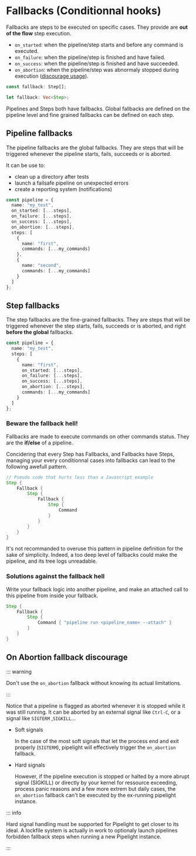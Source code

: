 # Fallbacks (Conditionnal hooks)

Fallbacks are steps to be executed on specific cases.
They provide are **out of the flow** step execution.

- `on_started`: when the pipeline/step starts and before any command is executed.
- `on_failure`: when the pipeline/step is finished and have failed.
- `on_success`: when the pipeline/step is finished and have succeeded.
- `on_abortion`: when the pipeline/step was abnormaly stopped during execution ([discourage usage](#on-abortion-fallback-discourage)).

```ts
const fallback: Step[];
```

```rs
let fallback: Vec<Step>;
```

Pipelines and Steps both have fallbacks.
Global fallbacks are defined on the pipeline level
and fine grained fallbacks can be defined on each step.

## Pipeline fallbacks

The pipeline fallbacks are the global fallbacks.
They are steps that will be triggered whenever the pipeline starts, fails, succeeds or is aborted.

It can be use to:

- clean up a directory after tests
- launch a failsafe pipeline on unexpected errors
- create a reporting system (notifications)

```ts
const pipeline = {
  name: "my_test",
  on_started: [...steps],
  on_failure: [...steps],
  on_success: [...steps],
  on_abortion: [...steps],
  steps: [
    {
      name: "first",
      commands: [...my_commands]
    },
    {
      name: "second",
      commands: [...my_commands]
    }
  ]
};
```

## Step fallbacks

The step fallbacks are the fine-grained fallbacks.
They are steps that will be triggered whenever the step starts, fails, succeeds or is aborted,
and right **before the global** fallbacks.

```ts
const pipeline = {
  name: "my_test",
  steps: [
    {
      name: "first",
      on_started: [...steps],
      on_failure: [...steps],
      on_success: [...steps],
      on_abortion: [...steps],
      commands: [...my_commands]
    }
  ]
};
```

### Beware the fallback hell!

Fallbacks are made to execute commands on other commands status.
They are the **if/else** of a pipeline.

Concidering that every Step has Fallbacks, and Fallbacks have Steps,
managing your every conditionnal cases into fallbacks can lead to the following awefull pattern.

```rs
// Pseudo code that hurts less than a Javascript example
Step {
    Fallback {
        Step {
            Fallback {
                Step {
                    Command
                }
            }
        }
    }
}

```

It's not recommanded to overuse this pattern in pipeline definition for the sake of simplicity.
Indeed, a too deep level of fallbacks could make the pipeline, and its tree logs unreadable.

### Solutions against the fallback hell

Write your fallback logic into another pipeline,
and make an attached call to this pipeline from inside your fallback.

```rs
Step {
    Fallback {
        Step {
            Command { "pipeline run <pipeline_name> --attach" }
        }
    }
}

```

## On Abortion fallback discourage

::: warning

Don't use the `on_abortion` fallback without knowing its actual limitations.

:::

Notice that a pipeline is flagged as aborted whenever it is stopped while it was still running.
It can be aborted by an external signal like `Ctrl-C`, or a signal like `SIGTERM` ,`SIGKILL`...

- Soft signals

  In the case of the most soft signals that let the process end and exit properly (`SIGTERM`),
  pipelight will effectively trigger the `on_abortion` fallback.

- Hard signals

  However, if the pipeline execution is stopped or halted by a more abrupt signal (SIGKILL) or directly by your kernel for ressource exceeding,
  process panic reasons and a few more extrem but daily cases,
  the `on_abortion` fallback can't be executed by the ex-running pipelight instance.

::: info

Hard signal handling must be supported for Pipelight to get closer to its ideal.
A lockfile system is actually in work to optionaly launch pipelines forbidden fallback steps when running a new Pipelight instance.

:::

